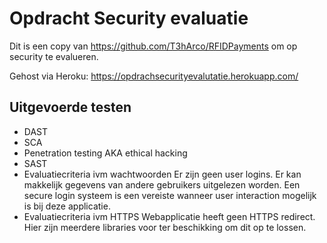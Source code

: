 # Opdracht Security evaluatie
Dit is een copy van https://github.com/T3hArco/RFIDPayments om op security te evalueren.

Gehost via Heroku: https://opdrachsecurityevalutatie.herokuapp.com/

## Uitgevoerde testen
 - DAST
 - SCA
 - Penetration testing AKA ethical hacking
 - SAST
 - Evaluatiecriteria ivm wachtwoorden
 Er zijn geen user logins. Er kan makkelijk gegevens van andere gebruikers uitgelezen worden. Een secure login systeem is een vereiste wanneer user interaction mogelijk is bij deze applicatie.
 - Evaluatiecriteria ivm HTTPS
Webapplicatie heeft geen HTTPS redirect. Hier zijn meerdere libraries voor ter beschikking om dit op te lossen.
